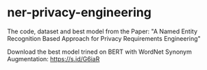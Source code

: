 # ner-privacy-engineering
The code, dataset and best model from the Paper: "A Named Entity Recognition Based Approach for Privacy Requirements Engineering"

Download the best model trined on BERT with WordNet Synonym Augmentation: https://s.id/G6iaR
